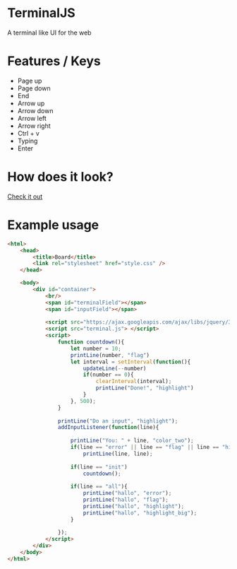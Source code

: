 # TerminalJS
A terminal like UI for the web

# Features / Keys
* Page up
* Page down
* End
* Arrow up
* Arrow down
* Arrow left
* Arrow right
* Ctrl + v
* Typing
* Enter

# How does it look?
[Check it out](http://moritzgoeckel.com/TerminalJS/)

# Example usage
```html
<html>
	<head>
		<title>Board</title>
		<link rel="stylesheet" href="style.css" />
	</head>

	<body>
		<div id="container">
			<br/>
			<span id="terminalField"></span>
			<span id="inputField"></span>
			
			<script src="https://ajax.googleapis.com/ajax/libs/jquery/3.1.1/jquery.min.js"></script>		
			<script src="terminal.js"> </script>
			<script>
				function countdown(){
					let number = 10;
					printLine(number, "flag")
					let interval = setInterval(function(){
						updateLine(--number)
						if(number == 0){
							clearInterval(interval);
							printLine("Done!", "highlight")
						}
					}, 500);
				}
				
				printLine("Do an input", "highlight");
				addInputListener(function(line){
				
					printLine("You: " + line, "color_two");
					if(line == "error" || line == "flag" || line == "highlight" || line == "highlight_big")
						printLine(line, line);
						
					if(line == "init")
						countdown();
					
					if(line == "all"){
						printLine("hallo", "error");
						printLine("hallo", "flag");
						printLine("hallo", "highlight");
						printLine("hallo", "highlight_big");
					}
					
				});
			</script>
		</div>
	</body>
</html>
```
